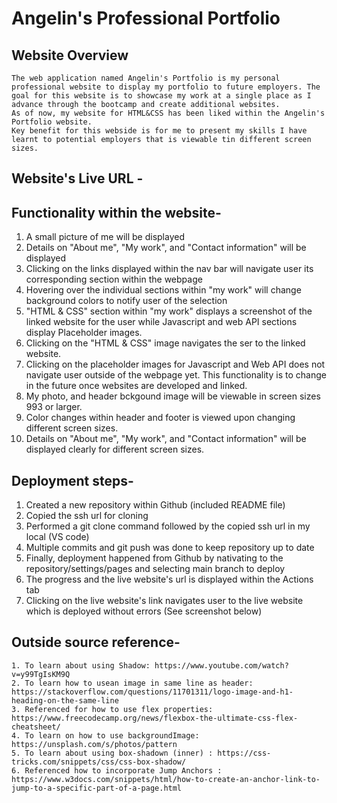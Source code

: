# Angelin's Professional Portfolio

## Website Overview
    The web application named Angelin's Portfolio is my personal professional website to display my portfolio to future employers. The goal for this website is to showcase my work at a single place as I advance through the bootcamp and create additional websites.
    As of now, my website for HTML&CSS has been liked within the Angelin's Portfolio website.
    Key benefit for this webside is for me to present my skills I have learnt to potential employers that is viewable tin different screen sizes.

## Website's Live URL - 

## Functionality within the website-
1. A small picture of me will be displayed
2. Details on "About me", "My work", and "Contact information" will be displayed
3. Clicking on the links displayed within the nav bar will navigate user its corresponding section within the webpage
4. Hovering over the individual sections within "my work" will change background colors to notify user of the selection
5. "HTML & CSS" section within "my work" displays a screenshot of the linked website for the user while Javascript and web API sections display Placeholder images.
6. Clicking on the "HTML & CSS" image navigates the ser to the linked website.
7. Clicking on the placeholder images for Javascript and Web API does not navigate user outside of the webpage yet. This functionality is to change in the future once websites are developed and linked.
8. My photo, and header bckgound image will be viewable in screen sizes 993 or larger.
9. Color changes within header and footer is viewed upon changing different screen sizes.
10. Details on "About me", "My work", and "Contact information" will be displayed clearly for different screen sizes.


## Deployment steps-
1. Created a new repository within Github (included README file)
2. Copied the ssh url for cloning
3. Performed a git clone command followed by the copied ssh url in my local (VS code)
4. Multiple commits and git push was done to keep repository up to date
5. Finally, deployment happened from Github by nativating to the repository/settings/pages and selecting main branch to deploy
6. The progress and the live website's url is displayed within the Actions tab
7. Clicking on the live website's link navigates user to the live website which is deployed without errors (See screenshot below)




## Outside source reference-

    1. To learn about using Shadow: https://www.youtube.com/watch?v=y99TgIsKM9Q
    2. To learn how to usean image in same line as header: https://stackoverflow.com/questions/11701311/logo-image-and-h1-heading-on-the-same-line
    3. Referenced for how to use flex properties: https://www.freecodecamp.org/news/flexbox-the-ultimate-css-flex-cheatsheet/
    4. To learn on how to use backgroundImage: https://unsplash.com/s/photos/pattern
    5. To learn about using box-shadown (inner) : https://css-tricks.com/snippets/css/css-box-shadow/
    6. Referenced how to incorporate Jump Anchors : https://www.w3docs.com/snippets/html/how-to-create-an-anchor-link-to-jump-to-a-specific-part-of-a-page.html
